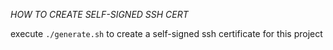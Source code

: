 *HOW TO CREATE SELF-SIGNED SSH CERT*

execute `./generate.sh` to create a self-signed ssh certificate for this project
